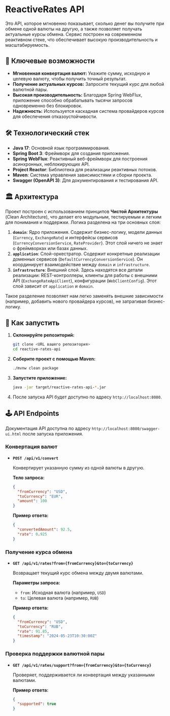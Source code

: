 # ReactiveRates API

Это API, которое мгновенно показывает, сколько денег вы получите при обмене одной валюты на другую, а также позволяет получать актуальные курсы обмена. Сервис построен на современном реактивном стеке, что обеспечивает высокую производительность и масштабируемость.

## 🌟 Ключевые возможности

-   **Мгновенная конвертация валют:** Укажите сумму, исходную и целевую валюту, чтобы получить точный результат.
-   **Получение актуальных курсов:** Запросите текущий курс для любой валютной пары.
-   **Высокая производительность:** Благодаря Spring WebFlux, приложение способно обрабатывать тысячи запросов одновременно без блокировок.
-   **Надежность:** Используется каскадная система провайдеров курсов для обеспечения отказоустойчивости.

## 🛠️ Технологический стек

-   **Java 17**: Основной язык программирования.
-   **Spring Boot 3**: Фреймворк для создания приложения.
-   **Spring WebFlux**: Реактивный веб-фреймворк для построения асинхронных, неблокирующих API.
-   **Project Reactor**: Библиотека для реализации реактивных потоков.
-   **Maven**: Система управления зависимостями и сборки проекта.
-   **Swagger (OpenAPI 3)**: Для документирования и тестирования API.

## 🏛️ Архитектура

Проект построен с использованием принципов **Чистой Архитектуры** (Clean Architecture), что делает его модульным, тестируемым и легким для понимания и поддержки. Логика разделена на три основных слоя:

1.  **`domain`**: Ядро приложения. Содержит бизнес-логику, модели данных (`Currency`, `ExchangeRate`) и интерфейсы сервисов (`CurrencyConversionService`, `RateProvider`). Этот слой ничего не знает о фреймворках или базах данных.
2.  **`application`**: Слой-оркестратор. Содержит конкретные реализации доменных сервисов (`DefaultCurrencyConversionService`). Он координирует взаимодействие между `domain` и `infrastructure`.
3.  **`infrastructure`**: Внешний слой. Здесь находятся все детали реализации: REST-контроллеры, клиенты для работы с внешними API (`ExchangeRateApiClient`), конфигурации (`WebClientConfig`). Этот слой зависит от `application` и `domain`.

Такое разделение позволяет нам легко заменять внешние зависимости (например, добавить нового провайдера курсов), не затрагивая бизнес-логику.

## 🚀 Как запустить

1.  **Склонируйте репозиторий:**
    ```bash
    git clone <URL вашего репозитория>
    cd reactive-rates-api
    ```

2.  **Соберите проект с помощью Maven:**
    ```bash
    ./mvnw clean package
    ```

3.  **Запустите приложение:**
    ```bash
    java -jar target/reactive-rates-api-*.jar
    ```

4.  После запуска API будет доступно по адресу `http://localhost:8080`.

## 🕹️ API Endpoints

Документация API доступна по адресу `http://localhost:8080/swagger-ui.html` после запуска приложения.

### Конвертация валют

-   **`POST /api/v1/convert`**

    Конвертирует указанную сумму из одной валюты в другую.

    **Тело запроса:**
    ```json
    {
      "fromCurrency": "USD",
      "toCurrency": "EUR",
      "amount": 100
    }
    ```

    **Пример ответа:**
    ```json
    {
      "convertedAmount": 92.5,
      "rate": 0.925
    }
    ```

### Получение курса обмена

-   **`GET /api/v1/rates?from={fromCurrency}&to={toCurrency}`**

    Возвращает текущий курс обмена между двумя валютами.

    **Параметры запроса:**
    -   `from`: Исходная валюта (например, `USD`)
    -   `to`: Целевая валюта (например, `RUB`)

    **Пример ответа:**
    ```json
    {
      "fromCurrency": "USD",
      "toCurrency": "RUB",
      "rate": 91.85,
      "timestamp": "2024-05-23T10:30:00Z"
    }
    ```

### Проверка поддержки валютной пары

-   **`GET /api/v1/rates/support?from={fromCurrency}&to={toCurrency}`**

    Проверяет, поддерживается ли конвертация между указанными валютами.

    **Пример ответа:**
    ```json
    {
      "supported": true
    }
    ``` 